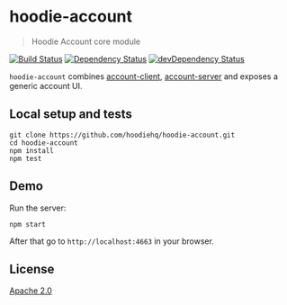 # hoodie-account

> Hoodie Account core module

[![Build Status](https://travis-ci.org/hoodiehq/hoodie-account.svg?branch=master)](https://travis-ci.org/hoodiehq/hoodie-account)
[![Dependency Status](https://david-dm.org/hoodiehq/hoodie-account.svg)](https://david-dm.org/hoodiehq/hoodie-account)
[![devDependency Status](https://david-dm.org/hoodiehq/hoodie-account/dev-status.svg)](https://david-dm.org/hoodiehq/hoodie-account#info=devDependencies)

`hoodie-account` combines [account-client](https://github.com/hoodiehq/hoodie-account-client),
[account-server](https://github.com/hoodiehq/hoodie-account-server) and
exposes a generic account UI.

## Local setup and tests

```
git clone https://github.com/hoodiehq/hoodie-account.git
cd hoodie-account
npm install
npm test
```

## Demo

Run the server:

```
npm start
```

After that go to `http://localhost:4663` in your browser.

## License

[Apache 2.0](http://www.apache.org/licenses/LICENSE-2.0)

